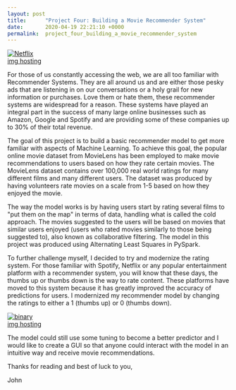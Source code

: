 ```yaml
---
layout: post
title:      "Project Four: Building a Movie Recommender System"
date:       2020-04-19 22:21:10 +0000
permalink:  project_four_building_a_movie_recommender_system
---
```


<a href="https://ibb.co/jk2s1nn"><img src="https://i.ibb.co/TMSdF99/Netflix.png" alt="Netflix" border="0"></a><br /><a target='_blank' href='https://imgbb.com/'>img hosting</a><br />

For those of us constantly accessing the web, we are all too familiar with Recommender Systems. They are all around us and are either those pesky ads that are listening in on our conversations or a holy grail for new information or purchases. Love them or hate them, these recommender systems are widespread for a reason. These systems have played an integral part in the success of many large online businesses such as Amazon, Google and Spotify and are providing some of these companies up to 30% of their total revenue. 

The goal of this project is to build a basic recommender model to get more familiar with aspects of Machine Learning. To  achieve this goal, the popular online movie dataset from MovieLens has been employed to make movie recommendations to users based on how they rate certain movies. The MovieLens dataset contains over 100,000 real world ratings for many different films and many different users. The dataset was produced by having volunteers rate movies on a scale from 1-5 based on how they enjoyed the movie.

The way the model works is by having users start by rating several films to "put them on the map" in terms of data, handling what is called the cold approach. The movies suggested to the users will be based on movies that similar users enjoyed (users who rated movies similarly to those being suggested to), also known as collaborative filtering. The model in this project was produced using Alternating Least Squares in PySpark.

To further challenge myself, I decided to try and modernize the rating system. For those familiar with Spotify, Netflix or any popular entertainment platform with a recommender system, you will know that these days, the thumbs up or thumbs down is the way to rate content. These platforms have moved to this system because it has greatly improved the accuracy of predictions for users. I modernized my recommender model by changing the ratings to either a 1 (thumbs up) or 0 (thumbs down). 

<a href="https://ibb.co/LPz5MjC"><img src="https://i.ibb.co/ZJ6m34h/binary.jpg" alt="binary" border="0"></a><br /><a target='_blank' href='https://imgbb.com/'>img hosting</a><br />

The model could still use some tuning to become a better predictor and I would like to create a GUI so that anyone could interact with the model in an intuitive way and receive movie recommendations.

Thanks for reading and best of luck to you,

John
